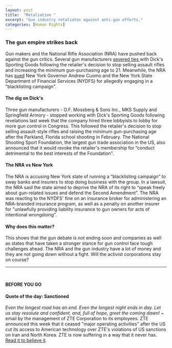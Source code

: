 ```yaml
---
layout: post
title:  "Retaliation "
excerpt: "Gun industry retaliates against anti-gun efforts."
categories: [Human Rights]
---
```


### The gun empire strikes back

Gun makers and the National Rifle Association (NRA) have pushed back against the gun critics. Several gun manufacturers <a href="https://www.racked.com/2018/5/10/17339690/dicks-sporting-goods-gun-control-debate" target="_blank">severed ties </a>with Dick's Sporting Goods following the retailer's decision to stop selling assault rifles and increasing the minimum gun-purchasing age to 21. Meanwhile, the NRA has <a href="https://www.reuters.com/article/us-usa-guns-nra-new-york/nra-sues-new-york-governor-regulator-for-blacklisting-campaign-idUSKBN1IC2AK" target="_blank">sued</a> New York Governor Andrew Cuomo and the New York State Department of Financial Services (NYDFS) for allegedly engaging in a "blacklisting campaign".

#### The dig on Dick's

Three gun manufacturers - O.F. Mossberg & Sons Inc., MKS Supply and Springfield Armory - stopped working with Dick's Sporting Goods following revelations last week that the company hired three lobbyists to lobby for more gun control in Congress. This followed the retailer's decision to stop selling assault-style rifles and raising the minimum gun-purchasing age after the Parkland, Florida school shooting in February. The National Shooting Sport Foundation, the largest gun trade association in the US, also announced that it would revoke the retailer's membership for “conduct detrimental to the best interests of the Foundation".

#### The NRA vs New York

The NRA is accusing New York state of running a “blacklisting campaign” to sway banks and insurers to stop doing business with the group. In a lawsuit, the NRA said the state aimed to deprive the NRA of its right to “speak freely about gun-related issues and defend the Second Amendment”. The NRA was reacting to the NYDFS' fine on an insurance broker for administering an NRA-branded insurance program, as well as a penalty on another insurer for "unlawfully providing liability insurance to gun owners for acts of intentional wrongdoing".

#### Why does this matter?

This shows that the gun debate is not ending soon and companies as well as states that have taken a stronger stance for gun control face tough challenges ahead. The NRA and the gun industry have a lot of money and they are not going down without a fight. Will the activist corporations stay on course?

* * *
<br />

**BEFORE YOU GO**

#### **Quote of the day: Sanctioned**

<em>Even the longest road has an end. Even the longest night ends in day. Let us stay resolute and confident, and, full of hope, greet the coming dawn!</em> ~ email by the management of ZTE Corporation to its employees. ZTE announced this week that it ceased "major operating activities" after the US cut its access to American technology over ZTE's violations of US sanctions on Iran and North Korea. ZTE is now suffering in a way that it never has. <a href="https://www.nytimes.com/2018/05/09/technology/zte-china-us-trade-war.html" target="_blank">Read it to believe it</a>.
